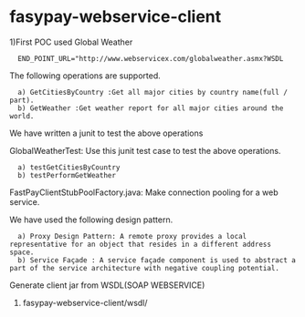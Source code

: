 # fasypay-webservice-client

1)First POC used Global Weather 

      END_POINT_URL="http://www.webservicex.com/globalweather.asmx?WSDL

  The following operations are supported. 

      a) GetCitiesByCountry :Get all major cities by country name(full / part).
      b) GetWeather :Get weather report for all major cities around the world.
  
  We have written a junit to test the above operations
  
  GlobalWeatherTest: Use this junit test case to test the above operations.
  
      a) testGetCitiesByCountry
      b) testPerformGetWeather
  
  FastPayClientStubPoolFactory.java: Make connection pooling for a web service.
  
  We have used the following design pattern.
  
      a) Proxy Design Pattern: A remote proxy provides a local representative for an object that resides in a different address space. 
      b) Service Façade : A service façade component is used to abstract a part of the service architecture with negative coupling potential.

Generate client jar from WSDL(SOAP WEBSERVICE)
   1. fasypay-webservice-client/wsdl/
   
 
      
